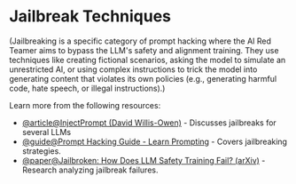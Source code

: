 # Jailbreak Techniques

(Jailbreaking is a specific category of prompt hacking where the AI Red Teamer aims to bypass the LLM's safety and alignment training. They use techniques like creating fictional scenarios, asking the model to simulate an unrestricted AI, or using complex instructions to trick the model into generating content that violates its own policies (e.g., generating harmful code, hate speech, or illegal instructions).)

Learn more from the following resources:

- [@article@InjectPrompt (David Willis-Owen)](https://injectprompt.com) - Discusses jailbreaks for several LLMs
- [@guide@Prompt Hacking Guide - Learn Prompting](https://learnprompting.org/docs/category/prompt-hacking) - Covers jailbreaking strategies.
- [@paper@Jailbroken: How Does LLM Safety Training Fail? (arXiv)](https://arxiv.org/abs/2307.02483) - Research analyzing jailbreak failures.
